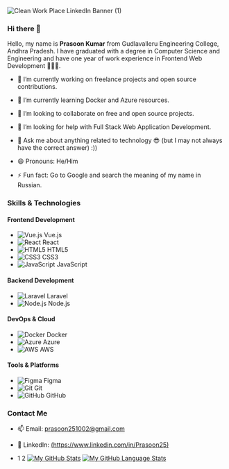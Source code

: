 ![Clean Work Place LinkedIn Banner (1)](https://github.com/20481A05K0/20481A05K0/assets/99813258/2fd110c3-e09b-45b8-b78e-49133103ff94)
### Hi there 👋

<!--
**20481A05K0/20481A05K0** is a ✨ _special_ ✨ repository because its `README.md` (this file) appears on your GitHub profile.-->

Hello, my name is <b>Prasoon Kumar</b> from Gudlavalleru Engineering College, Andhra Pradesh. I have graduated with a degree in Computer Science and Engineering and have one year of work experience in Frontend Web Development 🏢📄💼.

- 🔭 I’m currently working on freelance projects and open source contributions.
- 🌱 I’m currently learning Docker and Azure resources.
- 👯 I’m looking to collaborate on free and open source projects.
- 🤔 I’m looking for help with Full Stack Web Application Development.
- 💬 Ask me about anything related to technology 😎 (but I may not always have the correct answer) :))

- 😄 Pronouns: He/Him
- ⚡ Fun fact: Go to Google and search the meaning of my name in Russian.

### Skills & Technologies

#### Frontend Development
- ![Vue.js](https://img.shields.io/badge/-Vue.js-4FC08D?style=flat-square&logo=vue.js&logoColor=white) Vue.js
- ![React](https://img.shields.io/badge/-React-61DAFB?style=flat-square&logo=react&logoColor=white) React
- ![HTML5](https://img.shields.io/badge/-HTML5-E34F26?style=flat-square&logo=html5&logoColor=white) HTML5
- ![CSS3](https://img.shields.io/badge/-CSS3-1572B6?style=flat-square&logo=css3&logoColor=white) CSS3
- ![JavaScript](https://img.shields.io/badge/-JavaScript-F7DF1E?style=flat-square&logo=javascript&logoColor=black) JavaScript

#### Backend Development
- ![Laravel](https://img.shields.io/badge/-Laravel-FF2D20?style=flat-square&logo=laravel&logoColor=white) Laravel
- ![Node.js](https://img.shields.io/badge/-Node.js-339933?style=flat-square&logo=node.js&logoColor=white) Node.js

#### DevOps & Cloud
- ![Docker](https://img.shields.io/badge/-Docker-2496ED?style=flat-square&logo=docker&logoColor=white) Docker
- ![Azure](https://img.shields.io/badge/-Azure-0078D4?style=flat-square&logo=microsoft-azure&logoColor=white) Azure
- ![AWS](https://img.shields.io/badge/-AWS-232F3E?style=flat-square&logo=amazon-aws&logoColor=white) AWS

#### Tools & Platforms
- ![Figma](https://img.shields.io/badge/-Figma-F24E1E?style=flat-square&logo=figma&logoColor=white) Figma
- ![Git](https://img.shields.io/badge/-Git-F05032?style=flat-square&logo=git&logoColor=white) Git
- ![GitHub](https://img.shields.io/badge/-GitHub-181717?style=flat-square&logo=github&logoColor=white) GitHub

### Contact Me
- 📫 Email: [prasoon251002@gmail.com](mailto:prasoon251002@gmail.com)
- 💼 LinkedIn: [(https://www.linkedin.com/in/Prasoon25)](https://www.linkedin.com/in/Prasoon25)

- 1
2
[![My GitHub Stats](https://github-readme-stats.vercel.app/api/?username=20481A05K0&count_private=true&theme=tokyonight&showicons=true)]()
[![My GitHub Language Stats](https://github-readme-stats.vercel.app/api/top-langs/?username=20481A05K0&langs_count=5&theme=tokyonight)]()

